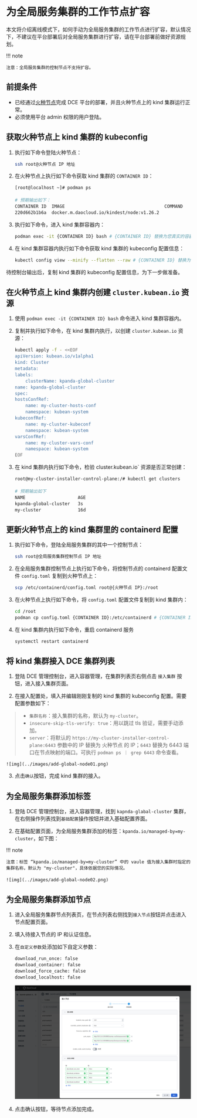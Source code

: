 # 为全局服务集群的工作节点扩容

本文将介绍离线模式下，如何手动为全局服务集群的工作节点进行扩容，默认情况下，不建议在平台部署后对全局服务集群进行扩容，请在平台部署前做好资源规划。

!!! note

    注意：全局服务集群的控制节点不支持扩容。

## 前提条件

- 已经通过[火种节点](../../install/commercial/deploy-arch.md)完成 DCE 平台的部署，并且火种节点上的 kind 集群运行正常。
- 必须使用平台 admin 权限的用户登陆。

## 获取火种节点上 kind 集群的 kubeconfig

1. 执行如下命令登陆火种节点：

    ```bash
    ssh root@火种节点 IP 地址
    ```

2. 在火种节点上执行如下命令获取 kind 集群的 `CONTAINER ID`：

    ```bash
    [root@localhost ~]# podman ps

    # 预期输出如下：
    CONTAINER ID  IMAGE                                      COMMAND     CREATED      STATUS      PORTS                                                                                                         NAMES
    220d662b1b6a  docker.m.daocloud.io/kindest/node:v1.26.2              2 weeks ago  Up 2 weeks  0.0.0.0:443->30443/tcp, 0.0.0.0:8081->30081/tcp, 0.0.0.0:9000-9001->32000-32001/tcp, 0.0.0.0:36674->6443/tcp  my-cluster-installer-control-plane
    ```

3. 执行如下命令，进入 kind 集群容器内：

    ```bash
    podman exec -it {CONTAINER ID} bash # {CONTAINER ID} 替换为您真实的容器 ID
    ```

4. 在 kind 集群容器内执行如下命令获取 kind 集群的 kubeconfig 配置信息：

    ```bash
    kubectl config view --minify --flatten --raw # {CONTAINER ID} 替换为您真实的容器 ID
    ```
待控制台输出后，复制 kind 集群的 kubeconfig 配置信息，为下一步做准备。

## 在火种节点上 kind 集群内创建 `cluster.kubean.io` 资源

1. 使用 `podman exec -it {CONTAINER ID} bash`  命令进入 kind 集群容器内。

2. 复制并执行如下命令，在 kind 集群内执行，以创建 `cluster.kubean.io` 资源：

    ```bash
    kubectl apply -f - <<EOF
    apiVersion: kubean.io/v1alpha1
    kind: Cluster
    metadata:
    labels:
        clusterName: kpanda-global-cluster
    name: kpanda-global-cluster
    spec:
    hostsConfRef:
        name: my-cluster-hosts-conf
        namespace: kubean-system
    kubeconfRef:
        name: my-cluster-kubeconf
        namespace: kubean-system
    varsConfRef:
        name: my-cluster-vars-conf
        namespace: kubean-system
    EOF
    ```
3. 在 kind 集群内执行如下命令，检验 cluster.kubean.io` 资源是否正常创建：

    ```bash
    root@my-cluster-installer-control-plane:/# kubectl get clusters

    # 预期输出如下
    NAME                    AGE
    kpanda-global-cluster   3s
    my-cluster              16d
    ```

## 更新火种节点上的 kind 集群里的 containerd 配置

1. 执行如下命令，登陆全局服务集群的其中一个控制节点：

    ```bash
    ssh root@全局服务集群控制节点 IP 地址
    ```

2. 在全局服务集群控制节点上执行如下命令，将控制节点的 containerd 配置文件 `config.toml` 复制到火种节点上：

    ```bash
    scp /etc/containerd/config.toml root@{火种节点 IP}:/root
    ```

3. 在火种节点上执行如下命令，将 `config.toml` 配置文件复制到 kind 集群内：

    ```bash
    cd /root
    podman cp config.toml {CONTAINER ID}:/etc/containerd # {CONTAINER ID} 替换为您真实的容器 ID
    ```

4. 在 kind 集群内执行如下命令，重启 containerd 服务

    ```bash
    systemctl restart containerd
    ```

## 将 kind 集群接入 DCE 集群列表

1. 登陆 DCE 管理控制台，进入容器管理，在集群列表页右侧点击 `接入集群` 按钮，进入接入集群页面。

2. 在接入配置处，填入并编辑刚刚复制的 kind 集群的 kubeconfig 配置。需要配置参数如下：

>* `集群名称`：接入集群的名称，默认为 `my-cluster`。
>* `insecure-skip-tls-verify: true`：用以跳过 tls 验证，需要手动添加。
>* `server`：将默认的 `https://my-cluster-installer-control-plane:6443` 参数中的 IP 替换为 火种节点 的 IP；`6443` 替换为 6443 端口在节点映射的端口。可执行 `podman ps ｜ grep 6443` 命令查看。

    ![img](../images/add-global-node01.png)

3. 点击`确认`按钮，完成 kind 集群的接入。

## 为全局服务集群添加标签

1. 登陆 DCE 管理控制台，进入容器管理，找到 `kapnda-glabal-cluster` 集群，在右侧操作列表找到`基础配置`操作按钮并进入基础配置界面。

2. 在基础配置页面，为全局服务集群添加的标签：`kpanda.io/managed-by=my-cluster`，如下图：

!!! note

    注意：标签 “kpanda.io/managed-by=my-cluster” 中的 vaule 值为接入集群时指定的集群名称，默认为 "my-cluster"，具体依据您的实际情况。

    ![img](../images/add-global-node02.png)


## 为全局服务集群添加节点

1. 进入全局服务集群节点列表页，在节点列表右侧找到`接入节点`按钮并点击进入节点配置页面。

2. 填入待接入节点的 IP 和认证信息。

3. 在`自定义参数`处添加如下自定义参数：

    ```bash
    download_run_once: false
    download_container: false
    download_force_cache: false
    download_localhost: false
    ```

    ![img](../images/add-global-node03.png)

4. 点击确认按钮，等待节点添加完成。

